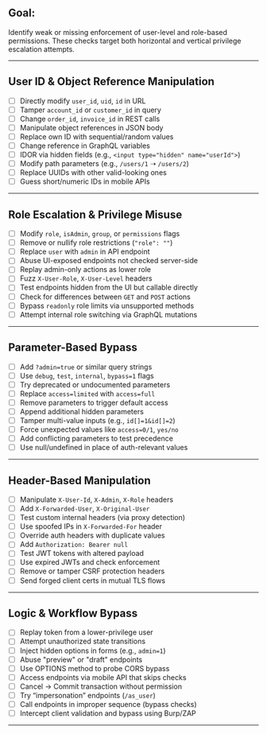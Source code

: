 

## Goal:
Identify weak or missing enforcement of user-level and role-based permissions. These checks target both horizontal and vertical privilege escalation attempts.

---

## User ID & Object Reference Manipulation
- [ ] Directly modify `user_id`, `uid`, `id` in URL
- [ ] Tamper `account_id` or `customer_id` in query
- [ ] Change `order_id`, `invoice_id` in REST calls
- [ ] Manipulate object references in JSON body
- [ ] Replace own ID with sequential/random values
- [ ] Change reference in GraphQL variables
- [ ] IDOR via hidden fields (e.g., `<input type="hidden" name="userId">`)
- [ ] Modify path parameters (e.g., `/users/1` ➝ `/users/2`)
- [ ] Replace UUIDs with other valid-looking ones
- [ ] Guess short/numeric IDs in mobile APIs

---

## Role Escalation & Privilege Misuse
- [ ] Modify `role`, `isAdmin`, `group`, or `permissions` flags
- [ ] Remove or nullify role restrictions (`"role": ""`)
- [ ] Replace `user` with `admin` in API endpoint
- [ ] Abuse UI-exposed endpoints not checked server-side
- [ ] Replay admin-only actions as lower role
- [ ] Fuzz `X-User-Role`, `X-User-Level` headers
- [ ] Test endpoints hidden from the UI but callable directly
- [ ] Check for differences between `GET` and `POST` actions
- [ ] Bypass `readonly` role limits via unsupported methods
- [ ] Attempt internal role switching via GraphQL mutations

---

## Parameter-Based Bypass
- [ ] Add `?admin=true` or similar query strings
- [ ] Use `debug`, `test`, `internal`, `bypass=1` flags
- [ ] Try deprecated or undocumented parameters
- [ ] Replace `access=limited` with `access=full`
- [ ] Remove parameters to trigger default access
- [ ] Append additional hidden parameters
- [ ] Tamper multi-value inputs (e.g., `id[]=1&id[]=2`)
- [ ] Force unexpected values like `access=0/1`, `yes/no`
- [ ] Add conflicting parameters to test precedence
- [ ] Use null/undefined in place of auth-relevant values

---

## Header-Based Manipulation
- [ ] Manipulate `X-User-Id`, `X-Admin`, `X-Role` headers
- [ ] Add `X-Forwarded-User`, `X-Original-User`
- [ ] Test custom internal headers (via proxy detection)
- [ ] Use spoofed IPs in `X-Forwarded-For` header
- [ ] Override auth headers with duplicate values
- [ ] Add `Authorization: Bearer null`
- [ ] Test JWT tokens with altered payload
- [ ] Use expired JWTs and check enforcement
- [ ] Remove or tamper CSRF protection headers
- [ ] Send forged client certs in mutual TLS flows

---

## Logic & Workflow Bypass
- [ ] Replay token from a lower-privilege user
- [ ] Attempt unauthorized state transitions
- [ ] Inject hidden options in forms (e.g., `admin=1`)
- [ ] Abuse "preview" or "draft" endpoints
- [ ] Use OPTIONS method to probe CORS bypass
- [ ] Access endpoints via mobile API that skips checks
- [ ] Cancel → Commit transaction without permission
- [ ] Try “impersonation” endpoints (`/as_user`)
- [ ] Call endpoints in improper sequence (bypass checks)
- [ ] Intercept client validation and bypass using Burp/ZAP

---
